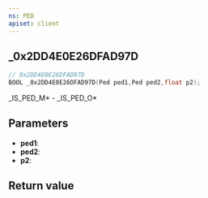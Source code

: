 ```yaml
---
ns: PED
apiset: client
---
```

## _0x2DD4E0E26DFAD97D

```c
// 0x2DD4E0E26DFAD97D
BOOL _0x2DD4E0E26DFAD97D(Ped ped1,Ped ped2,float p2);
```

_IS_PED_M* - _IS_PED_O*

## Parameters
* **ped1**:
* **ped2**:
* **p2**:

## Return value


